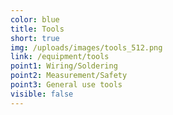 ```yaml
---
color: blue
title: Tools
short: true
img: /uploads/images/tools_512.png
link: /equipment/tools
point1: Wiring/Soldering
point2: Measurement/Safety
point3: General use tools
visible: false
---
```

